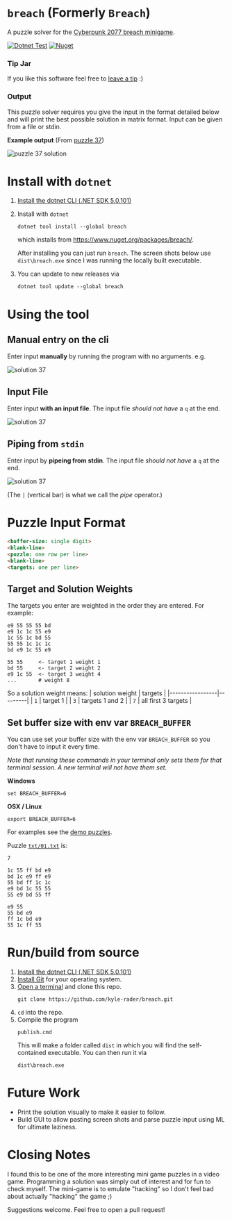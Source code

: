 # `breach` (Formerly `Breach`)
A puzzle solver for the [Cyberpunk 2077 breach minigame](https://www.rockpapershotgun.com/2020/12/14/cyberpunk-2077-hacking-minigame-breach-protocol-explained/).

[![Dotnet Test](https://github.com/kyle-rader/breach/workflows/Dotnet%20Test/badge.svg)](https://github.com/kyle-rader/breach/actions?query=workflow%3A%22Dotnet+Test%22)
[![Nuget](https://img.shields.io/nuget/v/breach?color=blue)](https://www.nuget.org/packages/breach/)

### Tip Jar
If you like this software feel free to [leave a tip](paypal.me/kyrader) :)

### Output
This puzzle solver requires you give the input in the format detailed below and will print the best possible solution in matrix format. Input can be given from a file or stdin.

**Example output** (From [puzzle 37](./puzzles/txt/37.txt))

![puzzle 37 solution](./puzzles/solutions/37.png)

# Install with `dotnet`
1. [Install the dotnet CLI (.NET SDK 5.0.101)](https://dotnet.microsoft.com/download/dotnet/5.0)
2. Install with `dotnet`
   ```
   dotnet tool install --global breach
   ```
   which installs from https://www.nuget.org/packages/breach/.

   After installing you can just run `breach`. The screen shots below use `dist\breach.exe` since I was running the locally built executable.

3. You can update to new releases via
   ```
   dotnet tool update --global breach
   ```

# Using the tool

## Manual entry on the cli
Enter input **manually** by running the program with no arguments. e.g.

![solution 37](./puzzles/solutions/37_manual.png)

## Input File
Enter input **with an input file**. The input file _should not have_ a `q` at the end.

![solution 37](./puzzles/solutions/37_file.png)

## Piping from `stdin`
Enter input by **pipeing from stdin**. The input file _should not have_ a `q` at the end.

![solution 37](./puzzles/solutions/37_pipe.png)

(The `|` (vertical bar) is what we call the _pipe_ operator.)

# Puzzle Input Format

```html
<buffer-size: single digit>
<blank-line>
<puzzle: one row per line>
<blank-line>
<targets: one per line>
```
## Target and Solution Weights
The targets you enter are weighted in the order they are entered. For example:
```
e9 55 55 55 bd
e9 1c 1c 55 e9
1c 55 1c bd 55
55 55 1c 1c 1c
bd e9 1c 55 e9

55 55     <- target 1 weight 1
bd 55     <- target 2 weight 2
e9 1c 55  <- target 3 weight 4
...       # weight 8
```

So a solution weight means:
| solution weight | targets |
|-----------------|---------|
| `1` | target 1 |
| `3` | targets 1 and 2 |
| `7` | all first 3 targets |

## Set buffer size with env var `BREACH_BUFFER`
You can use set your buffer size with the env var `BREACH_BUFFER` so you don't have to input it every time.

_Note that running these commands in your terminal only sets them for that terminal session. A new terminal will not have them set._

**Windows**
```
set BREACH_BUFFER=6
```

**OSX / Linux**
```
export BREACH_BUFFER=6
```

For examples see the [demo puzzles](./puzzles/txt/).

Puzzle [`txt/01.txt`](./puzzles/txt/01.txt) is:
```
7

1c 55 ff bd e9
bd 1c e9 ff e9
55 bd ff 1c 1c
e9 bd 1c 55 55
55 e9 bd 55 ff

e9 55
55 bd e9
ff 1c bd e9
55 1c ff 55
```

# Run/build from source
1. [Install the dotnet CLI (.NET SDK 5.0.101)](https://dotnet.microsoft.com/download/dotnet/5.0)
2. [Install Git](https://git-scm.com/) for your operating system.
3. [Open a terminal](https://www.google.com/search?rlz=1C1GCEA_enUS911US911&sxsrf=ALeKk01gg9j9o5joiNmR79cQ3YfaJC61Jw%3A1608280570266&ei=-mncX4fVD9fL-gSu4bKgBw&q=how+to+open+a+terminal&oq=how+to+open+a+terminal&gs_lcp=CgZwc3ktYWIQAzIECCMQJzIKCAAQyQMQFBCHAjICCAAyAggAMgIIADICCAAyAggAMgIIADICCAAyAggAOgQIABBHOggIABCxAxCDAToLCC4QsQMQxwEQowI6BAguEEM6BQgAELEDOgQIABBDOggILhCxAxCDAToHCAAQyQMQQzoCCC46CAgAEMkDEJECOgUIABCRAjoHCAAQFBCHAlDOYFidcmDndWgAcAJ4AYABUIgBygiSAQIyMpgBAKABAaoBB2d3cy13aXrIAQjAAQE&sclient=psy-ab&ved=0ahUKEwiHutuAkNftAhXXpZ4KHa6wDHQQ4dUDCA0&uact=5) and clone this repo.
   ```
   git clone https://github.com/kyle-rader/breach.git
   ```
4. `cd` into the repo.
5. Compile the program
   ```
   publish.cmd
   ```
   This will make a folder called `dist` in which you will find the self-contained executable.
   You can then run it via
   ```
   dist\breach.exe
   ```

# Future Work
* Print the solution visually to make it easier to follow.
* Build GUI to allow pasting screen shots and parse puzzle input using ML for ultimate laziness.

# Closing Notes
I found this to be one of the more interesting mini game puzzles in a video game. Programming a solution was simply out of interest and for fun to check myself. The mini-game is to emulate "hacking" so I don't feel bad about actually "hacking" the game ;)

Suggestions welcome. Feel free to open a pull request!

